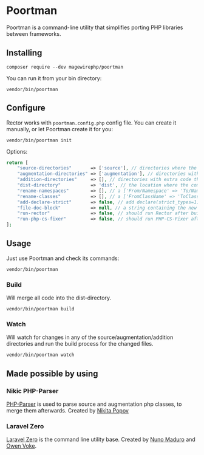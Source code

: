 # Poortman
Poortman is a command-line utility that simplifies porting PHP libraries between frameworks.

## Installing
```shell
composer require --dev magewirephp/poortman
```

You can run it from your bin directory:
```shell
vendor/bin/poortman
```

## Configure
Rector works with `poortman.config.php` config file. You can create it manually, or let Poortman create it for you:
```shell
vendor/bin/poortman init
```

Options:
```php
return [
    "source-directories"       => ['source'], // directories where the original source code lives
    "augmentation-directories" => ['augmentation'], // directories with the code that overwrites the orriginal classes
    "addition-directories"     => [], // directories with extra code that is just additional code to copy to the dist
    "dist-directory"           => 'dist', // the location where the combined code should go
    "rename-namespaces"        => [], // a ['From/Namespace' => 'To/Namespace'] array, to rename the orriginal namespaces to new ones
    "rename-classes"           => [], // a ['FromClassName' => 'ToClassName'] array, to rename specific class-names
    "add-declare-strict"       => false, // add declare(strict_types=1); to the top of every file
    "file-doc-block"           => null, // a string containing the new docblock for all files
    "run-rector"               => false, // should run Rector after build/watch?
    "run-php-cs-fixer"         => false, // should run PHP-CS-Fixer after build/watch?
];
```

## Usage
Just use Poortman and check its commands:
```shell
vendor/bin/poortman
```

### Build
Will merge all code into the dist-directory.
```shell
vendor/bin/poortman build
```

### Watch
Will watch for changes in any of the source/augmentation/addition directories and run the build process for the changed files.
```shell
vendor/bin/poortman watch
```

## Made possible by using

### Nikic PHP-Parser
[PHP-Parser](https://github.com/nikic/PHP-Parser) is used to parse source and augmentation php classes, to merge them afterwards.
Created by [Nikita Popov](https://github.com/nikic)

### Laravel Zero
[Laravel Zero](https://laravel-zero.com/) is the command line utility base.
Created by [Nuno Maduro](https://github.com/nunomaduro) and [Owen Voke](https://github.com/owenvoke).